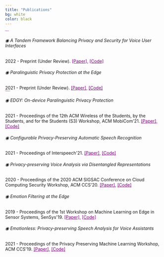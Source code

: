 ```yaml
---
title: "Publications"
bg: white
color: black
---
```

<link rel="stylesheet" href="https://maxcdn.bootstrapcdn.com/bootstrap/4.0.0-alpha.2/css/bootstrap.min.css" integrity="sha384-y3tfxAZXuh4HwSYylfB+J125MxIs6mR5FOHamPBG064zB+AFeWH94NdvaCBm8qnd" crossorigin="anonymous">

<div class="card">
  <div class="card-header" style="color:Purple; font-size:20%;"> Preprints </div>
  <div class="card-body">
    <h6 class="card-title"> &#9673; A Tandem Framework Balancing Privacy and Security for Voice User Interfaces </h6>
    2022 - Preprint (Under Review).
    <a href="https://arxiv.org/pdf/2107.10045.pdf" style="color:Purple;">[Paper],</a>
    <a href="https://github.com/RanyaJumah/EDGY" style="color:Purple;">[Code]</a>  
  </div>
  <div class="card-body">
    <h6 class="card-title"> &#9673; Paralinguistic Privacy Protection at the Edge </h6>
    2021 - Preprint (Under Review).
    <a href="https://arxiv.org/pdf/2011.02930.pdf" style="color:Purple;">[Paper],</a>
    <a href="https://github.com/RanyaJumah/EDGY" style="color:Purple;">[Code]</a>  
  </div>
  
  
  <div class="card-header" style="color:Purple; font-size:20%;"> Publications </div>
  <div class="card-body">
    <h6 class="card-title"> &#9673; EDGY: On-device Paralinguistic Privacy Protection </h6>
    2021 - Proceedings of the 12th ACM Wireless of the Students, by the Students, and for the Students (S3) Workshop, ACM MobiCom'21.
    <a href="https://dl.acm.org/doi/abs/10.1145/3477087.3478382" style="color:Purple;">[Paper],</a>
    <a href="https://github.com/RanyaJumah/EDGY" style="color:Purple;">[Code]</a>  
  </div>
  
  <div class="card-body">
    <h6 class="card-title"> &#9673; Configurable Privacy-Preserving Automatic Speech Recognition </h6>
    2021 - Proceedings of Interspeech'21.
    <a href="https://www.isca-speech.org/archive/pdfs/interspeech_2021/aloufi21_interspeech.pdf" style="color:Purple;">[Paper],</a>
    <a href="https://github.com/RanyaJumah/EDGY" style="color:Purple;">[Code]</a>  
  </div>
  
  <div class="card-body">
    <h6 class="card-title"> &#9673; Privacy-preserving Voice Analysis via Disentangled Representations </h6>
    2020 - Proceedings of the 2020 ACM SIGSAC Conference on Cloud Computing Security Workshop, ACM CCS'20.
    <a href="https://dl.acm.org/doi/abs/10.1145/3411495.3421355" style="color:Purple;">[Paper],</a>
    <a href="https://github.com/RanyaJumah/EDGY" style="color:Purple;">[Code]</a>  
  </div>
  
  <div class="card-body">
    <h6 class="card-title"> &#9673; Emotion Filtering at the Edge </h6>
    2019 - Proceedings of the 1st Workshop on Machine Learning on Edge in Sensor Systems, SenSys'19.
    <a href="https://dl.acm.org/doi/abs/10.1145/3362743.3362960" style="color:Purple;">[Paper],</a>
    <a href="https://github.com/RanyaJumah/EDGY" style="color:Purple;">[Code]</a>  
  </div>
  
  <div class="card-body">
    <h6 class="card-title"> &#9673; Emotionless: Privacy-preserving Speech Analysis for Voice Assistants </h6>
    2021 - Proceedings of the Privacy Preserving Machine Learning Workshop, ACM CCS'19.
    <a href="https://arxiv.org/abs/1908.03632" style="color:Purple;">[Paper],</a>
    <a href="https://github.com/RanyaJumah/EDGY" style="color:Purple;">[Code]</a>  
  </div>
  
</div>


